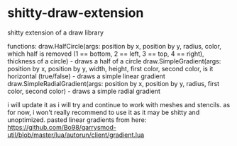 # shitty-draw-extension
shitty extension of a draw library

functions:
draw.HalfCircle(args: position by x, position by y, radius, color, which half is removed (1 == bottom, 2 == left, 3 == top, 4 == right), thickness of a circle) - draws a half of a circle
draw.SimpleGradient(args: position by x, position by y, width, height, first color, second color, is it horizontal (true/false) - draws a simple linear gradient
draw.SimpleRadialGradient(args: position by x, position by y, radius, first color, second color) - draws a simple radial gradient

i will update it as i will try and continue to work with meshes and stencils.
as for now, i won't really recommend to use it as it may be shitty and unoptimized.
pasted linear gradients from here:
https://github.com/Bo98/garrysmod-util/blob/master/lua/autorun/client/gradient.lua
